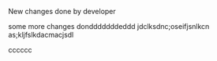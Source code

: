 New changes done by developer

some more changes dondddddddeddd
jdclksdnc;oseifjsnlkcn as;kljfslkdacmacjsdl

cccccc

